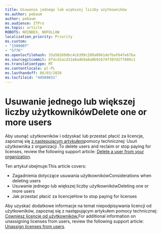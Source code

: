 ```yaml
---
title: Usuwanie jednego lub większej liczby użytkowników
ms.author: pebaum
author: pebaum
ms.audience: ITPro
ms.topic: article
ROBOTS: NOINDEX, NOFOLLOW
localization_priority: Priority
ms.custom:
- "1500007"
- "5776"
ms.openlocfilehash: 33a58269dbc4cb399c289a09b1defbaf64fe67ba
ms.sourcegitcommit: 8fdcd2acd31e8a4b9a8a0b91674f397d2f7889c1
ms.translationtype: MT
ms.contentlocale: pl-PL
ms.lasthandoff: 06/03/2020
ms.locfileid: "44569631"
---
```

# <a name="delete-one-or-more-users"></a><span data-ttu-id="47fdb-102">Usuwanie jednego lub większej liczby użytkowników</span><span class="sxs-lookup"><span data-stu-id="47fdb-102">Delete one or more users</span></span>

<span data-ttu-id="47fdb-103">Aby usunąć użytkowników i odzyskać lub przestać płacić za licencje, zapoznaj się [z następującym artykułem](https://docs.microsoft.com/microsoft-365/admin/add-users/delete-a-user?view=o365-worldwide)pomocy technicznej: Usuń użytkownika z organizacji .</span><span class="sxs-lookup"><span data-stu-id="47fdb-103">To delete users and reclaim or stop paying for licenses, review the following support article:  [Delete a user from your organization](https://docs.microsoft.com/microsoft-365/admin/add-users/delete-a-user?view=o365-worldwide).</span></span>

<span data-ttu-id="47fdb-104">Ten artykuł obejmuje:</span><span class="sxs-lookup"><span data-stu-id="47fdb-104">This article covers:</span></span>

- <span data-ttu-id="47fdb-105">Zagadnienia dotyczące usuwania użytkowników</span><span class="sxs-lookup"><span data-stu-id="47fdb-105">Considerations when deleting users</span></span>
- <span data-ttu-id="47fdb-106">Usuwanie jednego lub większej liczby użytkowników</span><span class="sxs-lookup"><span data-stu-id="47fdb-106">Deleting one or more users</span></span>
- <span data-ttu-id="47fdb-107">Jak przestać płacić za licencje</span><span class="sxs-lookup"><span data-stu-id="47fdb-107">How to stop paying for licenses</span></span>

<span data-ttu-id="47fdb-108">Aby uzyskać dodatkowe informacje na temat niepodpisywania licencji od użytkowników, zapoznaj się z następującym artykułem pomocy technicznej: [Cowniesz licencje od użytkowników.](https://docs.microsoft.com/microsoft-365/admin/manage/remove-licenses-from-users?view=o365-worldwide)</span><span class="sxs-lookup"><span data-stu-id="47fdb-108">For additional information on unassigning licenses from users, review the following support article: [Unassign licenses from users](https://docs.microsoft.com/microsoft-365/admin/manage/remove-licenses-from-users?view=o365-worldwide).</span></span>
